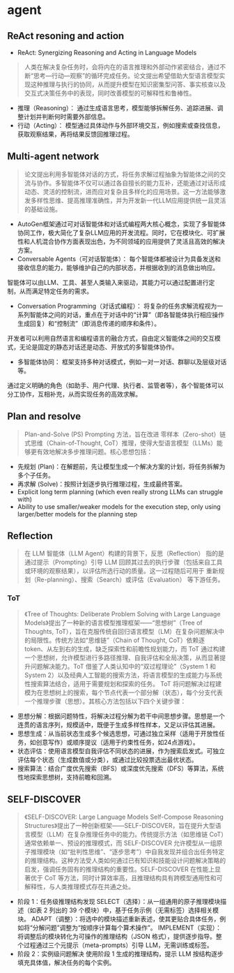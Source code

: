 # agent

## ReAct resoning and action
- ReAct: Synergizing Reasoning and Acting in Language Models
> 人类在解决复杂任务时，会将内在的语言推理和外部动作紧密结合，通过不断“思考—行动—观察”的循环完成任务。论文提出希望借助大型语言模型实现这种推理与执行的协同，从而提升模型在知识密集型问答、事实核查以及交互式决策任务中的表现，同时改善模型的可解释性和鲁棒性。
- 推理（Reasoning）： 通过生成语言思考，模型能够拆解任务、追踪进展、调整计划并判断何时需要外部信息。
- 行动（Acting）： 模型通过具体动作与外部环境交互，例如搜索或查找信息，获取观察结果，再将结果反馈回推理过程。

## Multi-agent network
> 论文提出利用多智能体对话的方式，将任务求解过程抽象为智能体之间的交流与协作。多智能体不仅可以通过各自擅长的能力互补，还能通过对话形成动态、灵活的控制流，进而应对复杂且多样化的应用场景。这一方法能够激发多样性思维、提高推理准确性，并为开发新一代LLM应用提供统一且灵活的基础设施。
- AutoGen框架通过可对话智能体和对话式编程两大核心概念，实现了多智能体协同工作，极大简化了复杂LLM应用的开发流程。同时，它在模块化、可扩展性和人机混合协作方面表现出色，为不同领域的应用提供了灵活且高效的解决方案。
- Conversable Agents（可对话智能体）：
每个智能体都被设计为具备发送和接收信息的能力，能够维护自己的内部状态，并根据收到的消息做出响应。

智能体可以由LLM、工具、甚至人类输入来驱动，其能力可以通过配置进行定制，从而满足特定任务的需求。

- Conversation Programming（对话式编程）：
将复杂的任务求解流程视为一系列智能体之间的对话，重点在于对话中的“计算”（即各智能体执行相应操作生成回复）和“控制流”（即消息传递的顺序和条件）。

开发者可以利用自然语言和编程语言的融合方式，自由定义智能体之间的交互模式，无论是固定的静态对话还是动态、开放式的多智能体协作。

- 多智能体协同：
框架支持多种对话模式，例如一对一对话、群聊以及层级对话等。

通过定义明确的角色（如助手、用户代理、执行者、监管者等），各个智能体可以分工协作，互相补充，从而实现任务的高效求解。

## Plan and resolve
>  Plan-and-Solve (PS) Prompting 方法，旨在改进 零样本（Zero-shot）链式思维（Chain-of-Thought, CoT）推理，使得大型语言模型（LLMs）能够更有效地解决多步推理问题。核心思想包括：
- 先规划 (Plan)：在解题前，先让模型生成一个解决方案的计划，将任务拆解为多个子任务。
- 再求解 (Solve)：按照计划逐步执行推理过程，生成最终答案。
- Explicit long term planning (which even really strong LLMs can struggle with)
- Ability to use smaller/weaker models for the execution step, only using larger/better models for the planning step

## Reflection
> 在 LLM 智能体（LLM Agent）构建的背景下，反思（Reflection） 指的是通过提示（Prompting）引导 LLM 回顾其过去的执行步骤（包括来自工具或环境的观察结果），以评估所选行动的质量。这一过程随后可用于 重新规划（Re-planning）、搜索（Search）或评估（Evaluation） 等下游任务。
### ToT
> 《Tree of Thoughts: Deliberate Problem Solving with Large Language Models》提出了一种新的语言模型推理框架——“思想树”（Tree of Thoughts, ToT），旨在克服传统自回归语言模型（LM）在复杂问题解决中的局限性。传统方法如“思维链”（Chain of Thought, CoT）依赖逐 token、从左到右的生成，缺乏探索性和前瞻性规划能力，而 ToT 通过构建一个思想树，允许模型进行多路径推理、自我评估和全局决策，从而显著提升问题解决能力。ToT 借鉴了人类认知中的“双过程理论”（System 1 和 System 2）以及经典人工智能的搜索方法，将语言模型的生成能力与系统性搜索算法结合，适用于需要规划和探索的任务。
ToT 将问题解决过程建模为在思想树上的搜索，每个节点代表一个部分解（状态），每个分支代表一个推理步骤（思想）。其核心方法包括以下四个关键步骤：
- 思想分解：根据问题特性，将解决过程分解为若干中间思想步骤。思想是一个连贯的语言序列，规模适中，既便于生成多样性样本，又足以评估其进展。
- 思想生成：从当前状态生成多个候选思想，可通过独立采样（适用于开放性任务，如创意写作）或顺序提议（适用于约束性任务，如24点游戏）。
- 状态评估：使用语言模型自我评估不同状态的进展，作为搜索启发式。可独立评估每个状态（生成数值或分类），或通过比较投票选出最优状态。
- 搜索算法：结合广度优先搜索（BFS）或深度优先搜索（DFS）等算法，系统性地探索思想树，支持前瞻和回溯。
## SELF-DISCOVER
> 《SELF-DISCOVER: Large Language Models Self-Compose Reasoning Structures》提出了一种创新框架——SELF-DISCOVER，旨在提升大型语言模型（LLM）在复杂推理任务中的能力。传统提示方法（如思维链 CoT）通常依赖单一、预设的推理模式，而 SELF-DISCOVER 允许模型从一组原子推理模块（如“批判性思维”、“逐步思考”）中自我发现并组合出任务特定的推理结构。这种方法受人类如何通过已有知识和技能设计问题解决策略的启发，强调任务固有的推理结构的重要性。SELF-DISCOVER 在性能上显著优于 CoT 等方法，同时计算效率高，且推理结构具有跨模型通用性和可解释性，与人类推理模式存在共通之处。
- 阶段 1：任务级推理结构发现
SELECT（选择）：从一组通用的原子推理模块描述（如表 2 列出的 39 个模块）中，基于任务示例（无需标签）选择相关模块。
ADAPT（调整）：将选中的模块描述重新表述，使其更贴合具体任务，例如将“分解问题”调整为“按顺序计算每个算术操作”。
IMPLEMENT（实现）：将调整后的模块转化为可操作的推理结构（JSON 格式），提供逐步指导。整个过程通过三个元提示（meta-prompts）引导 LLM，无需训练或标签。
- 阶段 2：实例级问题解决
使用阶段 1 生成的推理结构，提示 LLM 按结构逐步填充具体值，解决任务的每个实例。
